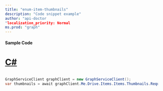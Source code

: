 ```yaml
---
title: "enum-item-thumbnails"
description: "Code snippet example" 
author: "api-doctor
"localization_priority: Normal
ms.prod: "graph"
--- 
```

#### Sample Code
# [C#](#tab/Csharp)

```C#

GraphServiceClient graphClient = new GraphServiceClient();
var thumbnails = await graphClient.Me.Drive.Items.Items.Thumbnails.Request().GetAsync();

```